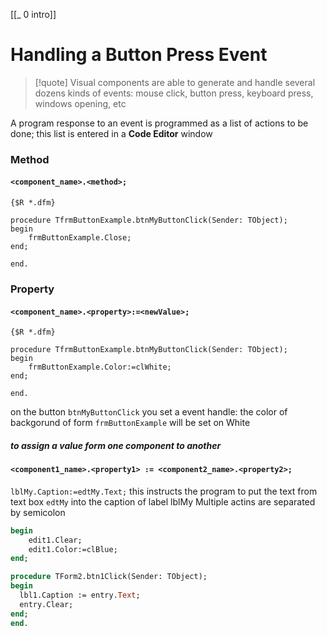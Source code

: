 
[[_ 0 intro]]

# Handling a Button Press Event
>[!quote]
>Visual components are able to generate and handle several dozens kinds of events: mouse click, button press, keyboard press, windows opening, etc

A program response to an event is programmed as a list of actions to be done; this list is entered in a **Code Editor** window

### Method
#### `<component_name>.<method>;`
```delphi
{$R *.dfm}

procedure TfrmButtonExample.btnMyButtonClick(Sender: TObject);
begin
    frmButtonExample.Close;
end;

end.
```

### Property
#### `<component_name>.<property>:=<newValue>;`
```delphi
{$R *.dfm}

procedure TfrmButtonExample.btnMyButtonClick(Sender: TObject);
begin
    frmButtonExample.Color:=clWhite;
end;

end.
```
on the button `btnMyButtonClick` you set a event handle: the color of backgorund of form `frmButtonExample` will be set on White

##### to assign a value form one component to another

#### `<component1_name>.<property1> := <component2_name>.<property2>;`

`lblMy.Caption:=edtMy.Text;` this instructs the program to put the text from text box `edtMy` into the caption of label lblMy
Multiple actins are separated by semicolon

```pascal
begin 
	edit1.Clear;
	edit1.Color:=clBlue; 
end;
```
```pascal
procedure TForm2.btn1Click(Sender: TObject);
begin
  lbl1.Caption := entry.Text;
  entry.Clear;
end;
end.
```







